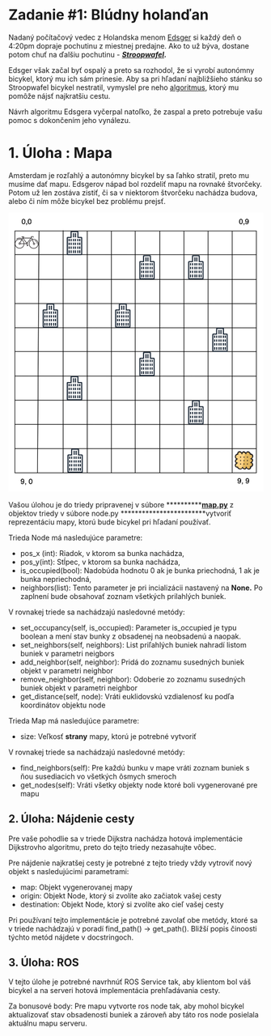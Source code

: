 # Zadanie #1: Blúdny holanďan

Nadaný počítačový vedec z Holandska menom [Edsger](https://en.wikipedia.org/wiki/Edsger_W._Dijkstra) si každý deň o 4:20pm dopraje pochutinu z miestnej predajne. Ako to už býva, dostane potom chuť na ďalšiu pochutinu - ***[Stroopwafel](https://en.wikipedia.org/wiki/Stroopwafel).*** 

Edsger však začal byť ospalý a preto sa rozhodol, že si vyrobí autonómny bicykel, ktorý mu ich sám prinesie. Aby sa pri hľadaní najbližšieho stánku so Stroopwafel bicykel nestratil, vymyslel pre neho [algoritmus](https://en.wikipedia.org/wiki/Dijkstra%27s_algorithm), ktorý mu pomôže nájsť najkratšiu cestu.

Návrh algoritmu Edsgera vyčerpal natoľko, že zaspal a preto potrebuje vašu pomoc s dokončením jeho vynálezu.

# 1. Úloha : Mapa

Amsterdam je rozľahlý a autonómny bicykel by sa ľahko stratil, preto mu musíme dať mapu. Edsgerov nápad bol rozdeliť mapu na rovnaké štvorčeky. Potom už len zostáva zistiť, či sa v niektorom štvorčeku nachádza budova, alebo či ním môže bicykel bez problému prejsť.

![Untitled](https://github.com/herich-dusan/ISMR/blob/main/map.png?raw=true)

Vašou úlohou je do triedy pripravenej v súbore ************[map.py](http://map.py)** z objektov triedy v súbore node.py ************************vytvoriť reprezentáciu mapy, ktorú bude bicykel pri hľadaní používať.

Trieda Node má nasledujúce parametre:

- pos_x (int): Riadok, v ktorom sa bunka nachádza,
- pos_y(int): Stĺpec, v ktorom sa bunka nachádza,
- is_occupied(bool): Nadobúda hodnotu 0 ak je bunka priechodná, 1 ak je bunka nepriechodná,
- neighbors(list): Tento parameter je pri incializácii nastavený na **None.** Po zaplnení bude obsahovať zoznam všetkých prilahlých buniek.

V rovnakej triede sa nachádzajú nasledovné metódy:

- set_occupancy(self, is_occupied): Parameter is_occupied je typu boolean a mení stav bunky z obsadenej na neobsadenú a naopak.
- set_neighbors(self, neighbors): List priľahlých buniek nahradí listom buniek v parametri neigbors
- add_neighbor(self, neighbor): Pridá do zoznamu susedných buniek objekt v parametri neighbor
- remove_neighbor(self, neighbor): Odoberie zo zoznamu susedných buniek objekt v parametri neighbor
- get_distance(self, node): Vráti euklidovskú vzdialenosť ku podľa koordinátov objektu node

Trieda Map má nasledujúce parametre:

- size: Veľkosť ************strany************ mapy, ktorú je potrebné vytvoriť

V rovnakej triede sa nachádzajú nasledovné metódy:

- find_neighbors(self): Pre každú bunku v mape vráti zoznam buniek s ňou susediacich vo všetkých ôsmych smeroch
- get_nodes(self): Vráti všetky objekty node ktoré boli vygenerované pre mapu

## 2. Úloha: Nájdenie cesty

Pre vaše pohodlie sa v triede Dijkstra nachádza hotová implementácie Dijkstrovho algoritmu, preto do tejto triedy nezasahujte vôbec.

Pre nájdenie najkratšej cesty je potrebné z tejto triedy vždy vytroviť nový objekt s nasledujúcimi parametrami:

- map: Objekt vygenerovanej mapy
- origin: Objekt Node, ktorý si zvolíte ako začiatok vašej cesty
- destination: Objekt Node, ktorý si zvolíte ako cieľ vašej cesty

Pri používaní tejto implementácie je potrebné zavolať obe metódy, ktoré sa v triede nachádzajú v poradí find_path() → get_path(). Bližší popis činoosti týchto metód nájdete v docstringoch.

## 3. Úloha: ROS

V tejto úlohe je potrebné navrhnúť ROS Service tak, aby klientom bol váš bicykel a na serveri hotová implementácia prehľadávania cesty.

Za bonusové body: Pre mapu vytvorte ros node tak, aby mohol bicykel aktualizovať stav obsadenosti buniek a zároveň aby táto ros node posielala aktuálnu mapu serveru.
